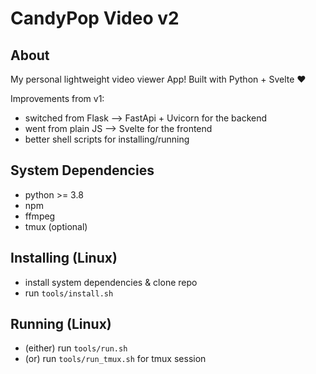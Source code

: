 # CandyPop Video v2

## About

My personal lightweight video viewer App! Built with Python + Svelte ❤️

Improvements from v1:
- switched from Flask --> FastApi + Uvicorn for the backend
- went from plain JS --> Svelte for the frontend
- better shell scripts for installing/running

## System Dependencies

- python >= 3.8
- npm
- ffmpeg
- tmux (optional)

## Installing (Linux)

- install system dependencies & clone repo
- run `tools/install.sh`

## Running (Linux)

- (either) run `tools/run.sh`
- (or) run `tools/run_tmux.sh` for tmux session
